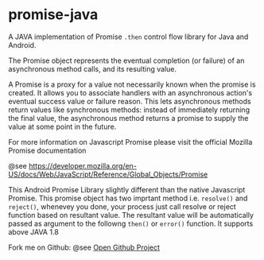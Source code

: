 # promise-java
A JAVA implementation of Promise `.then` control flow library for Java and Android.

The Promise object represents the eventual completion (or failure)
of an asynchronous method calls, and its resulting value.

A Promise is a proxy for a value not necessarily known when
the promise is created. It allows you to associate handlers
with an asynchronous action's eventual success value or failure reason.
This lets asynchronous methods return values like synchronous methods:
instead of immediately returning the final value,
the asynchronous method returns a promise to supply the value
at some point in the future.

For more information on Javascript Promise
please visit the official Mozilla Promise documentation

@see <a href="https://developer.mozilla.org/en-US/docs/Web/JavaScript/Reference/Global_Objects/Promise">
https://developer.mozilla.org/en-US/docs/Web/JavaScript/Reference/Global_Objects/Promise</a>

This Android Promise Library slightly different than the native Javascript Promise.
This promise object has two imprtant method i.e. `resolve()` and `reject()`,
whenevey you done, your process just call resolve or reject
function based on resultant value.
The resultant value will be automatically passed as argument to the
followng `then()` or `error()` function.
It supports above JAVA 1.8

Fork me on Github:
@see <a href="https://github.com/paramananda/promise-java">Open Github Project</a>
